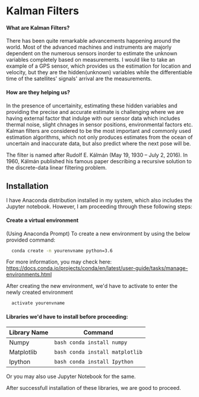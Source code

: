 
# Kalman Filters

#### What are Kalman Filters?
There has been quite remarkable advancements happening around the world. Most of the advanced machines and
instruments are majorly dependent on the numerous sensors inorder to estimate the unknown variables
completely based on measurements. I would like to take an example of a GPS sensor, which provides
us the estimation for location and velocity, but they are the hidden(unknown) variables while the
differentiable time of the satellites' signals' arrival are the measurements.

#### How are they helping us?
In the presence of uncertainity, estimating these hidden variables and providing the precise and accurate estimate
is challenging where we are having external factor that indulge with our sensor data which includes
thermal noise, slight chnages in sensor positions, environmental factors etc. Kalman filters are 
considered to be the most important and commonly used estimation algorithms, which not only
produces estimates from the ocean of uncertain and inaccurate data, but also predict where the next 
pose will be.

The filter is named after Rudolf E. Kálmán (May 19, 1930 – July 2, 2016).
In 1960, Kálmán published his famous paper describing a recursive solution to the discrete-data linear filtering problem.


## Installation

I have Anaconda distribution installed in my system, which also includes the Jupyter notebook.
However, I am proceeding through these following steps:

#### Create a virtual environment

(Using Anaconda Prompt) To create a new environment by using the below provided command:

```bash
  conda create -n yourenvname python=3.6
```

For more information, you may check here:
https://docs.conda.io/projects/conda/en/latest/user-guide/tasks/manage-environments.html

After creating the new environment, we'd have to activate to enter the newly created environment

```bash
  activate yourenvname
```

#### Libraries we'd have to install before proceeding:

Library Name  | Command
------------- | -------------
Numpy         | ```bash conda install numpy```
Matplotlib    | ```bash conda install matplotlib```
Ipython       | ```bash conda install Ipython```

Or you may also use Jupyter Notebook for the same.

After successfull installation of these libraries, we are good to proceed. 